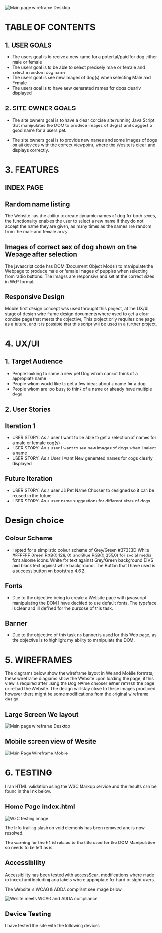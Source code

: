 <div>
<img src="../PetNameChooserJS/documentation/images/JSPetNameChooserScreens.png" alt="Main page wireframe Desktop">
</div>

# TABLE OF CONTENTS

## 1. USER GOALS

- The users goal is to recive a new name for a potental/paid for dog either male or female
- The users goal is to be able to select precisely male or female and select a random dog name
- The users goal is see new images of dog(s) when selecting Male and Female
- The users goal is to have new generated names for dogs clearly displayed

## 2. SITE OWNER GOALS

- The site owners goal is to have a clear concise site running Java Script that manipulates the DOM 
to produce images of dog(s) and suggest a good name for a users pet.

- The site owners goal is to provide new names and some images of dogs on all devices with the correct
viewpoint, where the Wesite is clean and displays correctly.

# 3. FEATURES 

## INDEX PAGE
## Random name listing
The Website has the ability to create dynamic names of dog for both sexes,  the functionality enables the 
user to select a new name if they do not accept the name they are given, as many times as the names are random
from the male and female array.

## Images of correct sex of dog shown on the Wepage after selection
The javascript code has DOM (Document Object Model) to manipulate the Webpage to produce male or female images
of puppies when selecting from radio buttons.  The images are responsive and set at the correct sizes in WeP 
format.

## Responsive Design
Mobile first design concept was used throught this project,  at the UX/UI stage of design wire frame design 
documents where used to get a clear concise page that meets the objective, This project only requires one page
as a future, and it is possible that this script will be used in a further project. 

# 4. UX/UI

## 1. Target Audience
- People looking to name a new pet Dog whom cannot think of a appropiate name
- People whom would like to get a few ideas about a name for a dog
- People whom are too busy to think of a name or already have multiple dogs

## 2. User Stories
## Iteration 1
- USER STORY: As a user I want to be able to get a selection of names for a male or female dog(s)
- USER STORY: As a user I want to see new images of dogs when I select a name
- USER STORY: As a User I want New generated names for dogs clearly displayed

## Future Iteration 
- USER STORY: As a user JS Pet Name Chooser to designed so it can be reused in the future
- USER STORY: As a user name suggestions for different sizes of dogs.

# Design choice

## Colour Scheme
- I opted for a simplistic colour scheme of Grey/Green #373E3D White #FFFFFF Green RGB(0,128, 0) 
and Blue RGB(0,255,0) for social media font aIsome icons.  White for text against Grey/Green 
background DIVS and black text against white background.   The Button that I have used is a 
success button on bootstrap 4.6.2.

## Fonts 
- Due to the objective being to create a Website page with javascript manipulating the DOM I
have decided to use default fonts.  The typeface is clear and Ill defined for the purpose of 
this task.

## Banner
- Due to the objective of this task no banner is used for this Web page, as the objective is 
to highlight my ability to manipulate the DOM.

# 5. WIREFRAMES

The diagrams below show the wireframe layout in We and Mobile formats,  these wireframe diagrams 
show the Website upon loading the page,  if this view is required after using the Dog NAme chooser 
either refresh the page or reload the Website. The design will stay close to these images produced 
however there might be some modifications from the original wireframe design.

## Large Screen We layout

<div>
<img src="../PetNameChooserJS/documentation/wireframes/dognameChooserWe.png" alt="Main page wireframe Desktop">
</div>

## Mobile screen view of Wesite

<div>
<img src="../PetNameChooserJS/documentation/wireframes/dognameChooserMobile.png" alt="Main Page Wireframe Mobile">
</div>


# 6. TESTING

I ran HTML validation using the W3C Markup service and the results can be found in the link below.

## Home Page index.html

<div>
<img src="../PetNameChooserJS/documentation/images/W3CIndexTesting.png" alt="W3C testing image">
</div>

The Info trailing slash on void elements has been removed and is now resolved.

The warning for the h4 id relates to the title used for the DOM Manipulation so needs to be left
as is.

## Accessibility 

Accessibility has been tested with accessScan,  modifications where made to index.html including aria labels where appropiate for hard of sight users.  

The Website is WCAG & ADDA compliant see image below

<div> 
<img src="../PetNameChooserJS/documentation/images/accessWeilityScreentTestingA.png" alt="Wesite meets WCAG and ADDA compliance">
</div>

## Device Testing 

I have tested the site with the following devices













